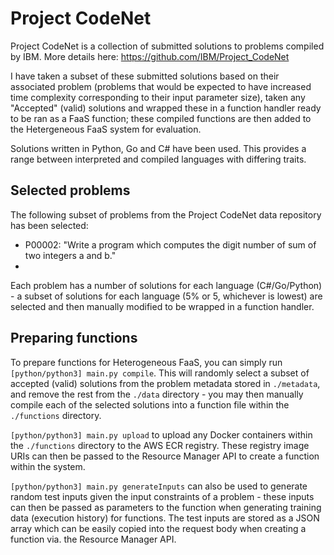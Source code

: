 # Project CodeNet
Project CodeNet is a collection of submitted solutions to problems compiled by IBM. More details here: https://github.com/IBM/Project_CodeNet

I have taken a subset of these submitted solutions based on their associated problem (problems that would be expected to have increased time complexity corresponding to their input parameter size), taken any "Accepted" (valid) solutions and wrapped these in a function handler ready to be ran as a FaaS function; these compiled functions are then added to the Hetergeneous FaaS system for evaluation.

Solutions written in Python, Go and C# have been used. This provides a range between interpreted and compiled languages with differing traits.

## Selected problems
The following subset of problems from the Project CodeNet data repository has been selected:
- P00002: "Write a program which computes the digit number of sum of two integers a and b."
- 

Each problem has a number of solutions for each language (C#/Go/Python) - a subset of solutions for each language (5% or 5, whichever is lowest) are selected and then manually modified to be wrapped in a function handler.

## Preparing functions
To prepare functions for Heterogeneous FaaS, you can simply run `[python/python3] main.py compile`. This will randomly select a subset of accepted (valid) solutions from the problem metadata stored in `./metadata`, and remove the rest from the `./data` directory - you may then manually compile each of the selected solutions into a function file within the `./functions` directory.

`[python/python3] main.py upload` to upload any Docker containers within the `./functions` directory to the AWS ECR registry. These registry image URIs can then be passed to the Resource Manager API to create a function within the system.

`[python/python3] main.py generateInputs` can also be used to generate random test inputs given the input constraints of a problem - these inputs can then be passed as parameters to the function when generating training data (execution history) for functions. The test inputs are stored as a JSON array which can be easily copied into the request body when creating a function via. the Resource Manager API.
